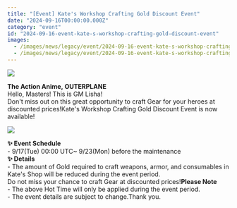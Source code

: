 ```yaml
---
title: "[Event] Kate's Workshop Crafting Gold Discount Event"
date: "2024-09-16T00:00:00.000Z"
category: "event"
id: "2024-09-16-event-kate-s-workshop-crafting-gold-discount-event"
images:
  - /images/news/legacy/event/2024-09-16-event-kate-s-workshop-crafting-gold-discount-event/349332a5293c43db99d10f0eb42edfad.webp
  - /images/news/legacy/event/2024-09-16-event-kate-s-workshop-crafting-gold-discount-event/283e87a9935245558246f7157757f8be.webp
---
```


![](/images/news/legacy/event/2024-09-16-event-kate-s-workshop-crafting-gold-discount-event/349332a5293c43db99d10f0eb42edfad.webp)  

**The Action Anime, OUTERPLANE**  
Hello, Masters! This is GM Lisha!  
Don't miss out on this great opportunity to craft Gear for your heroes at discounted prices!Kate's Workshop Crafting Gold Discount Event is now available!

![](/images/news/legacy/event/2024-09-16-event-kate-s-workshop-crafting-gold-discount-event/283e87a9935245558246f7157757f8be.webp)  
  

**✨ Event Schedule**  
\- 9/17(Tue) 00:00 UTC~ 9/23(Mon) before the maintenance  
**✨ Details**  
\- The amount of Gold required to craft weapons, armor, and consumables in Kate's Shop will be reduced during the event period.  
Do not miss your chance to craft Gear at discounted prices!**Please Note**  
\- The above Hot Time will only be applied during the event period.  
\- The event details are subject to change.Thank you.
